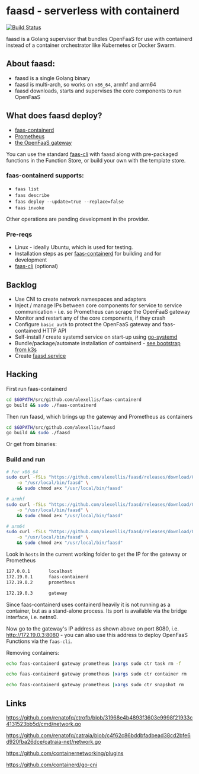 # faasd - serverless with containerd

[![Build Status](https://travis-ci.com/alexellis/faasd.svg?branch=master)](https://travis-ci.com/alexellis/faasd)

faasd is a Golang supervisor that bundles OpenFaaS for use with containerd instead of a container orchestrator like Kubernetes or Docker Swarm.

## About faasd:

* faasd is a single Golang binary
* faasd is multi-arch, so works on `x86_64`, armhf and arm64
* faasd downloads, starts and supervises the core components to run OpenFaaS

## What does faasd deploy?

* [faas-containerd](https://github.com/alexellis/faas-containerd/)
* [Prometheus](https://github.com/prometheus/prometheus)
* [the OpenFaaS gateway](https://github.com/openfaas/faas/tree/master/gateway)

You can use the standard [faas-cli](https://github.com/openfaas/faas-cli) with faasd along with pre-packaged functions in the Function Store, or build your own with the template store.

### faas-containerd supports:

* `faas list`
* `faas describe` 
* `faas deploy --update=true --replace=false`
* `faas invoke`

Other operations are pending development in the provider.

### Pre-reqs

* Linux - ideally Ubuntu, which is used for testing.
* Installation steps as per [faas-containerd](https://github.com/alexellis/faas-containerd) for building and for development
* [faas-cli](https://github.com/openfaas/faas-cli) (optional)

## Backlog

* Use CNI to create network namespaces and adapters
* Inject / manage IPs between core components for service to service communication - i.e. so Prometheus can scrape the OpenFaaS gateway
* Monitor and restart any of the core components, if they crash
* Configure `basic_auth` to protect the OpenFaaS gateway and faas-containerd HTTP API
* Self-install / create systemd service on start-up using [go-systemd](https://github.com/coreos/go-systemd)
* Bundle/package/automate installation of containerd - [see bootstrap from k3s](https://github.com/rancher/k3s)
* Create [faasd.service](https://github.com/rancher/k3s/blob/master/k3s.service)


## Hacking

First run faas-containerd

```sh
cd $GOPATH/src/github.com/alexellis/faas-containerd
go build && sudo ./faas-containerd
```

Then run faasd, which brings up the gateway and Prometheus as containers

```sh
cd $GOPATH/src/github.com/alexellis/faasd
go build && sudo ./faasd
```

Or get from binaries:


### Build and run

```sh
# For x86_64
sudo curl -fSLs "https://github.com/alexellis/faasd/releases/download/0.2.1/faasd" \
    -o "/usr/local/bin/faasd" \
    && sudo chmod a+x "/usr/local/bin/faasd"

# armhf
sudo curl -fSLs "https://github.com/alexellis/faasd/releases/download/0.2.1/faasd-armhf" \
    -o "/usr/local/bin/faasd" \
    && sudo chmod a+x "/usr/local/bin/faasd"

# arm64
sudo curl -fSLs "https://github.com/alexellis/faasd/releases/download/0.2.1/faasd-arm64" \
    -o "/usr/local/bin/faasd" \
    && sudo chmod a+x "/usr/local/bin/faasd"
```


Look in `hosts` in the current working folder to get the IP for the gateway or Prometheus

```sh
127.0.0.1       localhost
172.19.0.1      faas-containerd
172.19.0.2      prometheus

172.19.0.3      gateway
```

Since faas-containerd uses containerd heavily it is not running as a container, but as a stand-alone process. Its port is available via the bridge interface, i.e. netns0.

Now go to the gateway's IP address as shown above on port 8080, i.e. http://172.19.0.3:8080 - you can also use this address to deploy OpenFaaS Functions via the `faas-cli`. 

Removing containers:

```sh
echo faas-containerd gateway prometheus |xargs sudo ctr task rm -f

echo faas-containerd gateway prometheus |xargs sudo ctr container rm

echo faas-containerd gateway prometheus |xargs sudo ctr snapshot rm
```

## Links

https://github.com/renatofq/ctrofb/blob/31968e4b4893f3603e9998f21933c4131523bb5d/cmd/network.go

https://github.com/renatofq/catraia/blob/c4f62c86bddbfadbead38cd2bfe6d920fba26dce/catraia-net/network.go

https://github.com/containernetworking/plugins

https://github.com/containerd/go-cni


